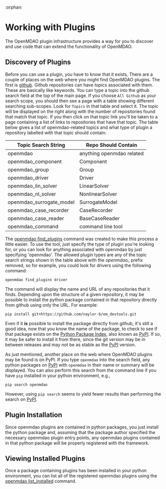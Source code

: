 :orphan:

# Working with Plugins

The OpenMDAO plugin infrastructure provides a way for you to discover and use code that can extend the functionality of OpenMDAO.

## Discovery of Plugins

Before you can use a plugin, you have to know that it exists,  There are a couple of places on the web where you might find OpenMDAO plugins.  The first is [github](https://github.com). Github repositories can have *topics* associated with them.  These are basically like keywords.  You can type a topic into the github search field at the top of the main page.  If you choose `All Github` as your search scope, you should then see a page with a table showing different searching sub-scopes.  Look for `Topics` in that table and select it.  The topic will be displayed on the right along with the number of repositories found that match that topic.  If you then click on that topic link you'll be taken to a page containing a list of links to repositories that have that topic.  The table below gives a list of openmdao-related topics and what type of plugin a repository labelled with that topic should contain:


| Topic Search String       | Repo Should Contain       |
| ------------------------- | ------------------------- |
| openmdao                  | anything openmdao related |
| openmdao_component        | Component                 |
| openmdao_group            | Group                     |
| openmdao_driver           | Driver                    |
| openmdao_lin_solver       | LinearSolver              |
| openmdao_nl_solver        | NonlinearSolver           |
| openmdao_surrogate_model  | SurrogateModel            |
| openmdao_case_recorder    | CaseRecorder              |
| openmdao_case_reader      | BaseCaseReader            |
| openmdao_command          | command line tool         |


The [openmdao find_plugins](../../other_useful_docs/om_command.ipynb#openmdao-find_plugins) command was created to make this process a little easier.  To use the tool, just specify the type of plugin you're looking for, or you can look for anything associated with openmdao by just specifying 'openmdao'. The allowed plugin types are any of the topic search strings shown in the table above with the *openmdao_* prefix removed, so for example, you could look for drivers using the following command:

```
openmdao find_plugins driver
```

The command will display the name and URL of any repositories that it finds.  Depending upon the structure of a given repository, it may be possible to install the python package contained in that repository directly from github using only the URL.  For example:

```
pip install git+https://github.com/naylor-b/om_devtools.git
```

Even if it **is** possible to install the package directly from github, it's still a good idea, now that you know the name of the package, to check to see if that package exists on the [Python Package Index](https://pypi.org/), also known as [PyPI](https://pypi.org/).  If so, it may be safer to install it from there, since the git version may be in between releases and may not be as stable as the [PyPI](https://pypi.org/) version.


As just mentioned, another place on the web where OpenMDAO plugins may be found is on PyPI.  If you type `openmdao` into the search field, any python packages on [PyPI](https://pypi.org/) with `openmdao` in their name or summary will be displayed.  You can also perform this search from the command line if you have `pip` installed in your python environment, e.g.,

```
pip search openmdao
```

However, using `pip search` seems to yield fewer results than performing the search on [PyPI](https://pypi.org/).


## Plugin Installation


Since openmdao plugins are contained in python packages, you just install the python package and, assuming that the package author specified the necessary openmdao plugin entry points, any openmdao plugins contained in that python package will be properly registered with the framework.


## Viewing Installed Plugins


Once a package containing plugins has been installed in your python environment, you can list all of the registered openmdao plugins using the [openmdao list_installed](../../other_useful_docs/om_command.ipynb#openmdao-list_installed) command.

